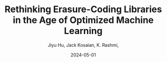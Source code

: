 ---
title: "Rethinking Erasure-Coding Libraries in the Age of Optimized Machine Learning"
collection: publications
link: https://doi.org/10.1145/3655038.3665943
author:  Jiyu Hu,  Jack Kosaian,  K. Rashmi, 
date: 2024-05-01
venue: 'In the proceedings of Proceedings of the 16th ACM Workshop on Hot Topics in Storage and File Systems'
paperurl: 'https://doi.org/10.1145/3655038.3665943'
citation: ' Jiyu Hu,  Jack Kosaian,  K. Rashmi, &quot;Rethinking Erasure-Coding Libraries in the Age of Optimized Machine Learning.&quot; In the proceedings of Proceedings of the 16th ACM Workshop on Hot Topics in Storage and File Systems, 2024.'
---